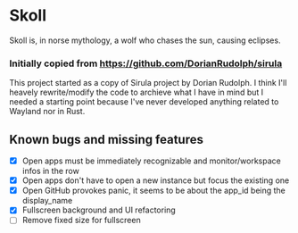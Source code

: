 # Skoll
Skoll is, in norse mythology, a wolf who chases the sun, causing eclipses.


### Initially copied from https://github.com/DorianRudolph/sirula
This project started as a copy of Sirula project by Dorian Rudolph. I think I'll heavely rewrite/modify the code to archieve what I have in mind but I needed a starting point because I've never developed anything related to Wayland nor in Rust.

## Known bugs and missing features
- [x] Open apps must be immediately recognizable and monitor/workspace infos in the row
- [x] Open apps don't have to open a new instance but focus the existing one
- [x] Open GitHub provokes panic, it seems to be about the app_id being the display_name
- [x] Fullscreen background and UI refactoring
- [ ] Remove fixed size for fullscreen